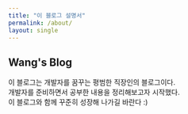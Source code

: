 ```yaml
---
title: "이 블로그 설명서"
permalink: /about/
layout: single
---
```


## Wang's Blog

이 블로그는 개발자를 꿈꾸는 평범한 직장인의 블로그이다.  
개발자를 준비하면서 공부한 내용을 정리해보고자 시작했다.  
이 블로그와 함께 꾸준히 성장해 나가길 바란다 :)
